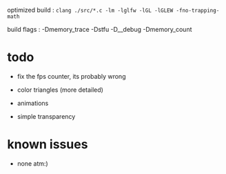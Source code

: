 
optimized build : `clang ./src/*.c -lm -lglfw -lGL -lGLEW -fno-trapping-math`

build flags : -Dmemory_trace -Dstfu -D__debug -Dmemory_count

# todo

- fix the fps counter, its probably wrong 

- color triangles (more detailed)

- animations 

- simple transparency

# known issues

- none atm:)
